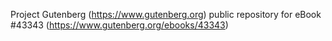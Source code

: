 Project Gutenberg (https://www.gutenberg.org) public repository for eBook #43343 (https://www.gutenberg.org/ebooks/43343)
